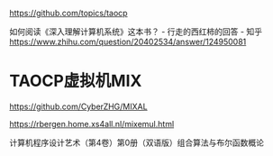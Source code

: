 

https://github.com/topics/taocp

如何阅读《深入理解计算机系统》这本书？ - 行走的西红柿的回答 - 知乎
https://www.zhihu.com/question/20402534/answer/124950081
# TAOCP虚拟机MIX




https://github.com/CyberZHG/MIXAL



https://rbergen.home.xs4all.nl/mixemul.html


计算机程序设计艺术（第4卷）第0册（双语版）组合算法与布尔函数概论














